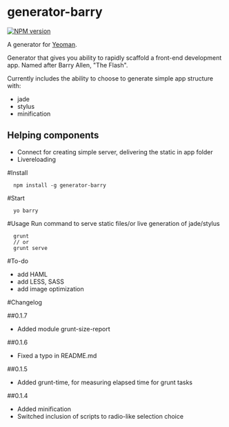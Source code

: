# generator-barry 

[![NPM version](https://badge.fury.io/js/generator-barry.png)](http://badge.fury.io/js/generator-barry)

A generator for [Yeoman](http://yeoman.io).

Generator that gives you ability to rapidly scaffold a front-end development app. Named after Barry Allen, "The Flash".

Currently includes the ability to choose to generate simple app structure with:
- jade
- stylus
- minification

## Helping components
- Connect for creating simple server, delivering the static in app folder
- Livereloading

#Install 

      npm install -g generator-barry

#Start 

      yo barry

#Usage 
Run command to serve static files/or live generation of jade/stylus
      
      grunt 
      // or
      grunt serve

#To-do
- add HAML
- add LESS, SASS
- add image optimization

#Changelog

##0.1.7
- Added module grunt-size-report

##0.1.6
- Fixed a typo in README.md

##0.1.5
- Added grunt-time, for measuring elapsed time for grunt tasks

##0.1.4
- Added minification
- Switched inclusion of scripts to radio-like selection choice  